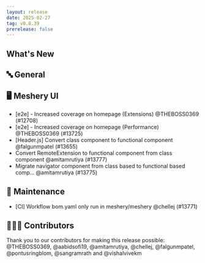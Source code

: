 ```yaml
---
layout: release
date: 2025-02-27
tag: v0.8.39
prerelease: false
---
```


## What's New
## 🔤 General
## 🖥 Meshery UI

- \[e2e\] - Increased coverage on homepage (Extensions) @THEBOSS0369 (#12708)
- \[e2e\] - Increased coverage on homepage (Performance) @THEBOSS0369 (#13725)
- \[Header.js\] Convert class component to functional component @falgunmpatel (#13655)
- Convert RemoteExtension to functional component from class component @amitamrutiya (#13777)
- Migrate navigator component from class based to functional based comp… @amitamrutiya (#13775)

## 🧰 Maintenance

- \[CI\] Workflow bom.yaml only run in meshery/meshery @chellej (#13771)

## 👨🏽‍💻 Contributors

Thank you to our contributors for making this release possible:
@THEBOSS0369, @aabidsofi19, @amitamrutiya, @chellej, @falgunmpatel, @pontusringblom, @sangramrath and @vishalvivekm

